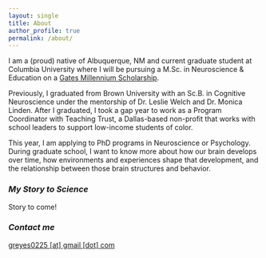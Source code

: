 ```yaml
---
layout: single
title: About
author_profile: true
permalink: /about/
---
```


I am a (proud) native of Albuquerque, NM and current graduate student at Columbia University where I will be pursuing a M.Sc. in Neuroscience & Education on a [Gates Millennium Scholarship](gmsp.org). 

Previously, I graduated from Brown University with an Sc.B. in Cognitive Neuroscience under the mentorship of Dr. Leslie Welch and Dr. Monica Linden. After I graduated, I took a gap year to work as a Program Coordinator with Teaching Trust, a Dallas-based non-profit that works with school leaders to support low-income students of color. 

This year, I am applying to PhD programs in Neuroscience or Psychology. During graduate school, I want to know more about how our brain develops over time, how environments and experiences shape that development, and the relationship between those brain structures and behavior. 

### ***My Story to Science***

Story to come!

### ***Contact me***

[greyes0225 [at] gmail [dot] com](mailto:greyes0225@gmail.com)
